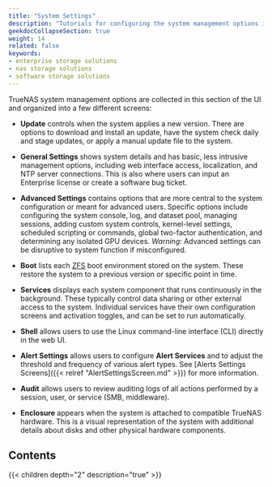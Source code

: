 ```yaml
---
title: "System Settings"
description: "Tutorials for configuring the system management options in the System Settings area of the TrueNAS web interface."
geekdocCollapseSection: true
weight: 14
related: false
keywords:
- enterprise storage solutions
- nas storage solutions
- software storage solutions
---
```


TrueNAS system management options are collected in this section of the UI and organized into a few different screens:

* **Update** controls when the system applies a new version.
  There are options to download and install an update, have the system check daily and stage updates, or apply a manual update file to the system.

* **General Settings** shows system details and has basic, less intrusive management options, including web interface access, localization, and NTP server connections.
  This is also where users can input an Enterprise license or create a software bug ticket.

* **Advanced Settings** contains options that are more central to the system configuration or meant for advanced users.
  Specific options include configuring the system console, log, and dataset pool, managing sessions, adding custom system controls, kernel-level settings, scheduled scripting or commands, global two-factor authentication, and determining any isolated GPU devices.
  *Warning*: Advanced settings can be disruptive to system function if misconfigured.

* **Boot** lists each [ZFS](https://www.truenas.com/docs/references/zfsprimer/) boot environment stored on the system.
  These restore the system to a previous version or specific point in time.

* **Services** displays each system component that runs continuously in the background.
  These typically control data sharing or other external access to the system.
  Individual services have their own configuration screens and activation toggles, and can be set to run automatically.

* **Shell** allows users to use the Linux command-line interface (CLI) directly in the web UI.

* **Alert Settings** allows users to configure **Alert Services** and to adjust the threshold and frequency of various alert types. See [Alerts Settings Screens]({{< relref "AlertSettingsScreen.md" >}}) for more information.

* **Audit** allows users to review auditing logs of all actions performed by a session, user, or service (SMB, middleware).

* **Enclosure** appears when the system is attached to compatible TrueNAS hardware.
  This is a visual representation of the system with additional details about disks and other physical hardware components.

<div class="noprint">

## Contents

{{< children depth="2" description="true" >}}

</div>
